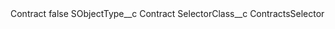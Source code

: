 <?xml version="1.0" encoding="UTF-8"?>
<CustomMetadata xmlns="http://soap.sforce.com/2006/04/metadata" xmlns:xsi="http://www.w3.org/2001/XMLSchema-instance" xmlns:xsd="http://www.w3.org/2001/XMLSchema">
    <label>Contract</label>
    <protected>false</protected>
    <values>
        <field>SObjectType__c</field>
        <value xsi:type="xsd:string">Contract</value>
    </values>
    <values>
        <field>SelectorClass__c</field>
        <value xsi:type="xsd:string">ContractsSelector</value>
    </values>
</CustomMetadata>
